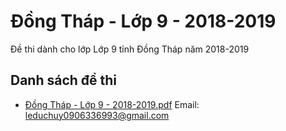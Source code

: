 # Đồng Tháp - Lớp 9 - 2018-2019

Đề thi dành cho lớp Lớp 9 tỉnh Đồng Tháp năm 2018-2019

## Danh sách đề thi

- [Đồng Tháp - Lớp 9 - 2018-2019.pdf](Đồng%20Tháp%20-%20Lớp%209%20-%202018-2019.pdf)
Email: leduchuy0906336993@gmail.com

